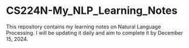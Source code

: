 # CS224N-My_NLP_Learning_Notes
This repository contains my learning notes on Natural Language Processing. I will be updating it daily and aim to complete it by December 15, 2024.
